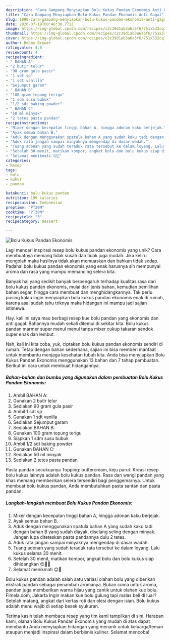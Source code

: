 ```yaml
---
description: "Cara Gampang Menyiapkan Bolu Kukus Pandan Ekonomis Anti Gagal"
title: "Cara Gampang Menyiapkan Bolu Kukus Pandan Ekonomis Anti Gagal"
slug: 1890-cara-gampang-menyiapkan-bolu-kukus-pandan-ekonomis-anti-gagal
date: 2020-07-19T00:48:30.772Z
image: https://img-global.cpcdn.com/recipes/c2c39d1ab3a6a5f6/751x532cq70/bolu-kukus-pandan-ekonomis-foto-resep-utama.jpg
thumbnail: https://img-global.cpcdn.com/recipes/c2c39d1ab3a6a5f6/751x532cq70/bolu-kukus-pandan-ekonomis-foto-resep-utama.jpg
cover: https://img-global.cpcdn.com/recipes/c2c39d1ab3a6a5f6/751x532cq70/bolu-kukus-pandan-ekonomis-foto-resep-utama.jpg
author: Bobby Brewer
ratingvalue: 4.8
reviewcount: 4
recipeingredient:
- " BAHAN A"
- "2 butir telur"
- "90 gram gula pasir"
- "1 sdt sp"
- "1 sdt vanilla"
- "Sejumput garam"
- " BAHAN B"
- "100 gram tepung terigu"
- "1 sdm susu bubuk"
- "1/2 sdt baking powder"
- " BAHAN C"
- "50 ml minyak"
- "2 tetes pasta pandan"
recipeinstructions:
- "Mixer dengan kecepatan tinggi bahan A, hingga adonan kaku berjejak."
- "Ayak semua bahan B."
- "Aduk dengan menggunakan spatula bahan A yang sudah kaku tadi dengan bahan B yang sudah diayak, diselang seling dengan minyak. Jangan lupa diteteskan pasta pandannya dulu 2 tetes."
- "Aduk rata jangan sampai minyaknya mengendap di dasar wadah."
- "Tuang adonan yang sudah teraduk rata tersebut ke dalam loyang. Lalu kukus selama 30 menit."
- "Setelah 30 menit, matikan kompor, angkat bolu dan bolu kukus siap dihidangkan 😉👍🏻"
- "Selamat menikmati 😊🍰"
categories:
- Resep
tags:
- bolu
- kukus
- pandan

katakunci: bolu kukus pandan 
nutrition: 199 calories
recipecuisine: Indonesian
preptime: "PT20M"
cooktime: "PT30M"
recipeyield: "3"
recipecategory: Dessert

---
```



![Bolu Kukus Pandan Ekonomis](https://img-global.cpcdn.com/recipes/c2c39d1ab3a6a5f6/751x532cq70/bolu-kukus-pandan-ekonomis-foto-resep-utama.jpg)

Lagi mencari inspirasi resep bolu kukus pandan ekonomis yang unik? Cara membuatnya memang tidak susah dan tidak juga mudah. Jika keliru mengolah maka hasilnya tidak akan memuaskan dan bahkan tidak sedap. Padahal bolu kukus pandan ekonomis yang enak harusnya sih mempunyai aroma dan rasa yang mampu memancing selera kita.

Banyak hal yang sedikit banyak berpengaruh terhadap kualitas rasa dari bolu kukus pandan ekonomis, mulai dari jenis bahan, kemudian pemilihan bahan segar, hingga cara membuat dan menghidangkannya. Tak perlu pusing kalau ingin menyiapkan bolu kukus pandan ekonomis enak di rumah, karena asal sudah tahu triknya maka hidangan ini mampu jadi sajian istimewa.

Hay. kali ini saya mau berbagi resep kue bolu pandan yang ekonomis dan anti gagal. Bahannya mudah sekali ditemui di sekitar kita. Bolu kukus pandan marmer super menul menul tanpa mixer cukup takaran sendok super enak dan lembut.


Nah, kali ini kita coba, yuk, ciptakan bolu kukus pandan ekonomis sendiri di rumah. Tetap dengan bahan sederhana, sajian ini bisa memberi manfaat untuk membantu menjaga kesehatan tubuh kita. Anda bisa menyiapkan Bolu Kukus Pandan Ekonomis menggunakan 13 bahan dan 7 tahap pembuatan. Berikut ini cara untuk membuat hidangannya.

<!--inarticleads1-->

##### Bahan-bahan dan bumbu yang digunakan dalam pembuatan Bolu Kukus Pandan Ekonomis:

1. Ambil  BAHAN A:
1. Gunakan 2 butir telur
1. Sediakan 90 gram gula pasir
1. Ambil 1 sdt sp
1. Gunakan 1 sdt vanilla
1. Sediakan Sejumput garam
1. Sediakan  BAHAN B:
1. Gunakan 100 gram tepung terigu
1. Siapkan 1 sdm susu bubuk
1. Ambil 1/2 sdt baking powder
1. Gunakan  BAHAN C:
1. Sediakan 50 ml minyak
1. Sediakan 2 tetes pasta pandan


Pasta pandan secukupnya Topping: buttercream, keju parut. Kreasi resep bolu kukus lainnya adalah bolu kukus pandan. Rasa dan wangi pandan yang khas memang memberikan selera tersendiri bagi penggemarnya. Untuk membuat bolu kukus pandan, Anda membutuhkan pasta santan dan pasta pandan. 

<!--inarticleads2-->

##### Langkah-langkah membuat Bolu Kukus Pandan Ekonomis:

1. Mixer dengan kecepatan tinggi bahan A, hingga adonan kaku berjejak.
1. Ayak semua bahan B.
1. Aduk dengan menggunakan spatula bahan A yang sudah kaku tadi dengan bahan B yang sudah diayak, diselang seling dengan minyak. Jangan lupa diteteskan pasta pandannya dulu 2 tetes.
1. Aduk rata jangan sampai minyaknya mengendap di dasar wadah.
1. Tuang adonan yang sudah teraduk rata tersebut ke dalam loyang. Lalu kukus selama 30 menit.
1. Setelah 30 menit, matikan kompor, angkat bolu dan bolu kukus siap dihidangkan 😉👍🏻
1. Selamat menikmati 😊🍰


Bolu kukus pandan adalah salah satu variasi olahan bolu yang diberikan ekstrak pandan sebagai penambah aromanya. Bukan cuma untuk aroma, pandan juga memberikan warna hijau yang cantik untuk olahan kue bolu. Fimela.com, Jakarta Ingin makan kue bolu gulung tapi malas beli di luar? Setelah matang, angkat dari kertas roti dan olesi dengan isian. Bolu kukus adalah menu wajib di setiap besek syukuran. 

Terima kasih telah membaca resep yang tim kami tampilkan di sini. Harapan kami, olahan Bolu Kukus Pandan Ekonomis yang mudah di atas dapat membantu Anda menyiapkan hidangan yang menarik untuk keluarga/teman ataupun menjadi inspirasi dalam berbisnis kuliner. Selamat mencoba!
